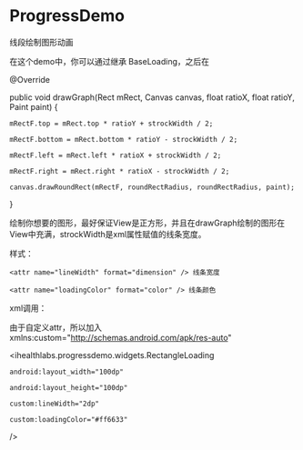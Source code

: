 # ProgressDemo
线段绘制图形动画

在这个demo中，你可以通过继承 BaseLoading，之后在

@Override 

public void drawGraph(Rect mRect, Canvas canvas, float ratioX, float ratioY, Paint paint) { 

    mRectF.top = mRect.top * ratioY + strockWidth / 2; 
    
    mRectF.bottom = mRect.bottom * ratioY - strockWidth / 2; 
    
    mRectF.left = mRect.left * ratioX + strockWidth / 2; 
    
    mRectF.right = mRect.right * ratioX - strockWidth / 2; 
    
    canvas.drawRoundRect(mRectF, roundRectRadius, roundRectRadius, paint); 

} 

绘制你想要的图形，最好保证View是正方形，并且在drawGraph绘制的图形在View中充满，strockWidth是xml属性赋值的线条宽度。

样式： 

<declare-styleable name="BaseLoading">

    <attr name="lineWidth" format="dimension" /> 线条宽度

    <attr name="loadingColor" format="color" /> 线条颜色

</declare-styleable>

xml调用： 

由于自定义attr，所以加入 xmlns:custom="http://schemas.android.com/apk/res-auto"

<ihealthlabs.progressdemo.widgets.RectangleLoading

    android:layout_width="100dp"

    android:layout_height="100dp"

    custom:lineWidth="2dp"

    custom:loadingColor="#ff6633"

/>
